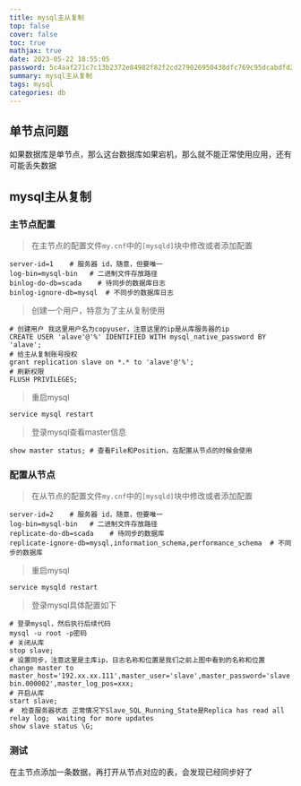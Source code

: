 ```yaml
---
title: mysql主从复制
top: false
cover: false
toc: true
mathjax: true
date: 2023-05-22 18:55:05
password: 5c4aaf271c7c13b2372e84982f82f2cd279026950438dfc769c95dcabdfd2a87
summary: mysql主从复制
tags: mysql
categories: db
---
```


## 单节点问题
如果数据库是单节点，那么这台数据库如果宕机，那么就不能正常使用应用，还有可能丢失数据

## mysql主从复制

### 主节点配置

> 在主节点的配置文件`my.cnf`中的`[mysqld]`块中修改或者添加配置
```shell
server-id=1    # 服务器 id，随意，但要唯一
log-bin=mysql-bin   # 二进制文件存放路径
binlog-do-db=scada    # 待同步的数据库日志
binlog-ignore-db=mysql  # 不同步的数据库日志
```

> 创建一个用户，特意为了主从复制使用
```shell
# 创建用户 我这里用户名为copyuser，注意这里的ip是从库服务器的ip
CREATE USER 'alave'@'%' IDENTIFIED WITH mysql_native_password BY 'alave';
# 给主从复制账号授权
grant replication slave on *.* to 'alave'@'%';
# 刷新权限
FLUSH PRIVILEGES;
```

> 重启mysql
```shell
service mysql restart
```

> 登录mysql查看master信息
```shell
show master status; # 查看File和Position，在配置从节点的时候会使用
```

### 配置从节点
> 在从节点的配置文件`my.cnf`中的`[mysqld]`块中修改或者添加配置
```shell
server-id=2    # 服务器 id，随意，但要唯一
log-bin=mysql-bin   # 二进制文件存放路径
replicate-do-db=scada    # 待同步的数据库
replicate-ignore-db=mysql,information_schema,performance_schema  # 不同步的数据库
```
> 重启mysql
```shell
service mysqld restart
```

> 登录mysql具体配置如下

```shell
# 登录mysql，然后执行后续代码
mysql -u root -p密码
# 关闭从库
stop slave;
# 设置同步，注意这里是主库ip，日志名称和位置是我们之前上图中看到的名称和位置
change master to master_host='192.xx.xx.111',master_user='slave',master_password='slave',master_log_file='mysql-bin.000002',master_log_pos=xxx;
# 开启从库
start slave; 
#  检查服务器状态 正常情况下Slave_SQL_Running_State是Replica has read all relay log;  waiting for more updates
show slave status \G;
```

### 测试
在主节点添加一条数据，再打开从节点对应的表，会发现已经同步好了